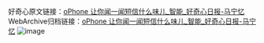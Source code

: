 好奇心原文链接：[oPhone 让你闻一闻短信什么味儿_智能_好奇心日报-马宁忆](https://www.qdaily.com/articles/1696.html)
WebArchive归档链接：[oPhone 让你闻一闻短信什么味儿_智能_好奇心日报-马宁忆](http://web.archive.org/web/20190623150000/https://www.qdaily.com/articles/1696.html)
![image](http://ww3.sinaimg.cn/large/007d5XDply1g3v4jn12utj30u030r4qp)